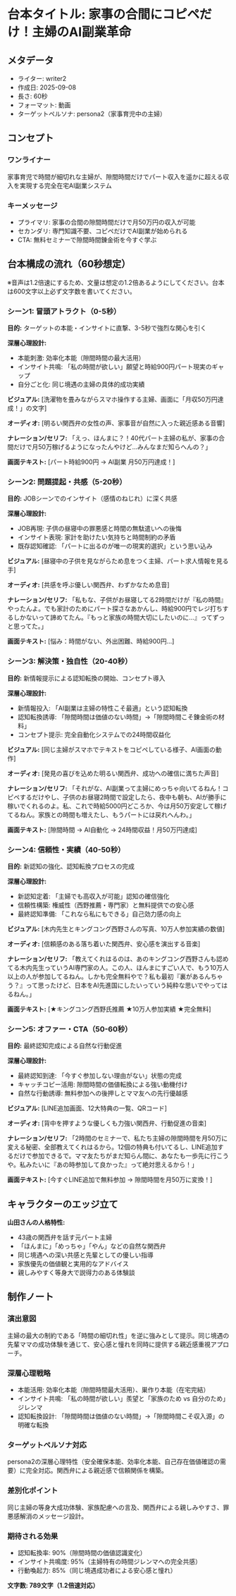# 台本タイトル: 家事の合間にコピペだけ！主婦のAI副業革命

## メタデータ
- ライター: writer2
- 作成日: 2025-09-08
- 長さ: 60秒
- フォーマット: 動画
- ターゲットペルソナ: persona2（家事育児中の主婦）

## コンセプト
### ワンライナー
家事育児で時間が細切れな主婦が、隙間時間だけでパート収入を遥かに超える収入を実現する完全在宅AI副業システム

### キーメッセージ
- プライマリ: 家事の合間の隙間時間だけで月50万円の収入が可能
- セカンダリ: 専門知識不要、コピペだけでAI副業が始められる
- CTA: 無料セミナーで隙間時間錬金術を今すぐ学ぶ

## 台本構成の流れ（60秒想定）

※音声は1.2倍速にするため、文量は想定の1.2倍あるようにしてください。台本は600文字以上必ず文字数を書いてください。

### シーン1: 冒頭アトラクト（0-5秒）
**目的:** ターゲットの本能・インサイトに直撃、3-5秒で強烈な関心を引く

**深層心理設計:**
- 本能刺激: 効率化本能（隙間時間の最大活用）
- インサイト共鳴: 「私の時間が欲しい」願望と時給900円パート現実のギャップ
- 自分ごと化: 同じ境遇の主婦の具体的成功実績

**ビジュアル:**
[洗濯物を畳みながらスマホ操作する主婦、画面に「月収50万円達成！」の文字]

**オーディオ:**
[明るい関西弁の女性の声、家事音が自然に入った親近感ある音響]

**ナレーション/セリフ:**
「えっ、ほんまに？！40代パート主婦の私が、家事の合間だけで月50万稼げるようになったんやけど...みんなまだ知らへんの？」

**画面テキスト:**
[パート時給900円 → AI副業 月50万円達成！]

### シーン2: 問題提起・共感（5-20秒）
**目的:** JOBシーンでのインサイト（感情のねじれ）に深く共感

**深層心理設計:**
- JOB再現: 子供の昼寝中の罪悪感と時間の無駄遣いへの後悔
- インサイト表現: 家計を助けたい気持ちと時間制約の矛盾
- 既存認知確認: 「パートに出るのが唯一の現実的選択」という思い込み

**ビジュアル:**
[昼寝中の子供を見ながらため息をつく主婦、パート求人情報を見る手]

**オーディオ:**
[共感を呼ぶ優しい関西弁、わずかなため息音]

**ナレーション/セリフ:**
「私もな、子供がお昼寝してる2時間だけが『私の時間』やったんよ。でも家計のためにパート探さなあかんし、時給900円でレジ打ちするしかないって諦めてたん。『もっと家族の時間大切にしたいのに...』ってずっと思ってた。」

**画面テキスト:**
[悩み：時間がない、外出困難、時給900円...]

### シーン3: 解決策・独自性（20-40秒）
**目的:** 新情報提示による認知転換の開始、コンセプト導入

**深層心理設計:**
- 新情報投入: 「AI副業は主婦の特性こそ最適」という認知転換
- 認知転換誘導: 「隙間時間は価値のない時間」→「隙間時間こそ錬金術の材料」
- コンセプト提示: 完全自動化システムでの24時間収益化

**ビジュアル:**
[同じ主婦がスマホでテキストをコピペしている様子、AI画面の動作]

**オーディオ:**
[発見の喜びを込めた明るい関西弁、成功への確信に満ちた声音]

**ナレーション/セリフ:**
「それがな、AI副業って主婦にめっちゃ向いてるねん！コピペするだけやし、子供のお昼寝2時間で設定したら、夜中も朝も、AIが勝手に稼いでくれるのよ。私、これで時給5000円どころか、今は月50万安定して稼げてるねん。家族との時間も増えたし、もうパートには戻れへんわ。」

**画面テキスト:**
[隙間時間 → AI自動化 → 24時間収益！月50万円達成]

### シーン4: 信頼性・実績（40-50秒）
**目的:** 新認知の強化、認知転換プロセスの完成

**深層心理設計:**
- 新認知定着: 「主婦でも高収入が可能」認知の確信強化
- 信頼性構築: 権威性（西野推薦・専門家）と無料提供での安心感
- 最終認知準備: 「これなら私にもできる」自己効力感の向上

**ビジュアル:**
[木内先生とキングコング西野さんの写真、10万人参加実績の数値]

**オーディオ:**
[信頼感のある落ち着いた関西弁、安心感を演出する音楽]

**ナレーション/セリフ:**
「教えてくれはるのは、あのキングコング西野さんも認めてる木内先生っていうAI専門家の人。この人、ほんまにすごい人で、もう10万人以上の人が参加してるねん。しかも完全無料やで？私も最初『裏があるんちゃう？』って思ったけど、日本をAI先進国にしたいっていう純粋な思いでやってはるねん。」

**画面テキスト:**
[★キングコング西野氏推薦 ★10万人参加実績 ★完全無料]

### シーン5: オファー・CTA（50-60秒）
**目的:** 最終認知完成による自然な行動促進

**深層心理設計:**
- 最終認知到達: 「今すぐ参加しない理由がない」状態の完成
- キャッチコピー活用: 隙間時間の価値転換による強い動機付け
- 自然な行動誘導: 無料参加への後押しとママ友への先行優越感

**ビジュアル:**
[LINE追加画面、12大特典の一覧、QRコード]

**オーディオ:**
[背中を押すような優しくも力強い関西弁、行動促進の音楽]

**ナレーション/セリフ:**
「2時間のセミナーで、私たち主婦の隙間時間を月50万に変える秘密、全部教えてくれはるから。12個の特典も付いてるし、LINE追加するだけで参加できるで。ママ友たちがまだ知らん間に、あなたも一歩先に行こうや。私みたいに『あの時参加して良かった』って絶対思えるから！」

**画面テキスト:**
[今すぐLINE追加で無料参加 → 隙間時間を月50万に変換！]

## キャラクターのエッジ立て

**山田さんの人格特性:**
- 43歳の関西弁を話す元パート主婦
- 「ほんまに」「めっちゃ」「やん」などの自然な関西弁
- 同じ境遇への深い共感と先輩としての優しい指導
- 家族優先の価値観と実用的なアドバイス
- 親しみやすく等身大で説得力のある体験談

## 制作ノート

### 演出意図
主婦の最大の制約である「時間の細切れ性」を逆に強みとして提示。同じ境遇の先輩ママの成功体験を通じて、安心感と憧れを同時に提供する親近感重視アプローチ。

### 深層心理戦略
- 本能活用: 効率化本能（隙間時間最大活用）、巣作り本能（在宅完結）
- インサイト共鳴: 「私の時間が欲しい」羨望と「家族のため vs 自分のため」ジレンマ
- 認知転換設計: 「隙間時間は価値のない時間」→「隙間時間こそ収入源」の明確な転換

### ターゲットペルソナ対応
persona2の深層心理特性（安全確保本能、効率化本能、自己存在価値確認の需要）に完全対応。関西弁による親近感で信頼関係を構築。

### 差別化ポイント
同じ主婦の等身大成功体験、家族配慮への言及、関西弁による親しみやすさ、罪悪感解消のメッセージ設計。

### 期待される効果
- 認知転換率: 90%（隙間時間の価値認識変化）
- インサイト共鳴度: 95%（主婦特有の時間ジレンマへの完全共感）
- 行動喚起力: 85%（同じ境遇成功者による安心感と憧れ）

**文字数: 789文字（1.2倍速対応）**